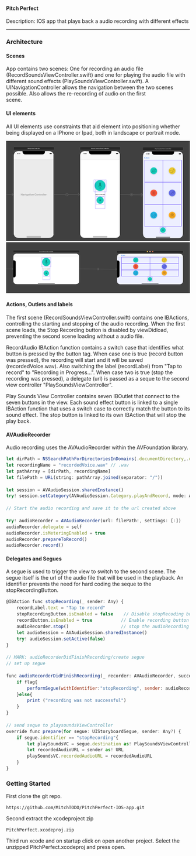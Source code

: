 
#### Pitch Perfect

Description: IOS app that plays back a audio recording with different effects

---

### Architecture

#### Scenes

App contains two scenes: One for recording an audio file (RecordSoundsViewController.swift) and one for playing the audio file with different sound effects (PlaySoundsViewController.swift). A UINavigationController
allows the navigation between the two scenes possible. Also allows the re-recording of audio on the first  
scene.

#### UI elements

All UI elements use constraints that aid element into positioning whether being displayed on a IPhone or Ipad, both in landscape or portrait mode.

![alt text](./readmepic/viewController.png "viewController")
![alt text](./readmepic/landscape.png "landscape")

#### Actions, Outlets and labels

The first scene (RecordSoundsViewController.swift) contains one IBActions, controlling the starting and stopping of the audio recording. When the first scene loads, the Stop Recording button is disabled by viewDidload, preventing the second scene loading without a audio file.

RecordAudio IBAction function contains a switch case that identifies what button is pressed by the button tag. When case one is true (record button was pressed), the recording will start and it will be saved (recordedVoice.wav). Also switching the label (recordLabel) from "Tap to record" to "Recording in Progress...". When case two is true (stop the recording was pressed), a delegate (url) is passed as a seque to the second view controller "PlaySoundsViewController".

Play Sounds View Controller contains seven IBOutlet that connect to the seven buttons in the view. Each sound effect button is linked to a single IBAction function that uses a switch case to correctly match the button to its sound effect. The stop button is linked to its own IBAction that will stop the play back.

#### AVAudioRecorder

Audio recording uses the AVAudioRecorder within the AVFoundation library.

``` javascript
let dirPath = NSSearchPathForDirectoriesInDomains(.documentDirectory,.userDomainMask, true)[0] as String
let recordingName = "recordedVoice.wav" // .wav
let pathArray = [dirPath, recordingName]
let filePath = URL(string: pathArray.joined(separator: "/"))

let session = AVAudioSession.sharedInstance()
try! session.setCategory(AVAudioSession.Category.playAndRecord, mode: AVAudioSession.Mode.default, options: AVAudioSession.CategoryOptions.defaultToSpeaker)

// Start the audio recording and save it to the url created above

try! audioRecorder = AVAudioRecorder(url: filePath!, settings: [:])
audioRecorder.delegate = self
audioRecorder.isMeteringEnabled = true
audioRecorder.prepareToRecord()
audioRecorder.record()
```

#### Delegates and Segues

A segue is used to trigger the view to switch to the second scene. The segue itself is the url of the audio file that will be used in the playback. An identifier prevents the need for hard coding the seque to the stopRecordingButton.

```javascript
@IBAction func stopRecording(_ sender: Any) {
    recordLabel.text = "Tap to record"
    stopRecordingButton.isEnabled = false    // Disable stopRecoding button
    recordButton.isEnabled = true           // Enable recording button
    audioRecorder.stop()                    // stop the audioRecording
    let audioSession = AVAudioSession.sharedInstance()
    try! audioSession.setActive(false)
}

// MARK: audioRecorderDidFinishRecording/create segue
// set up segue

func audioRecorderDidFinishRecording(_ recorder: AVAudioRecorder, successfully flag: Bool) {
    if flag{
        performSegue(withIdentifier:"stopRecording", sender: audioRecorder.url)
    }else{
        print ("recording was not successful")
    }
}

// send seque to playsoundsViewController
override func prepare(for segue: UIStoryboardSegue, sender: Any?) {
    if segue.identifier == "stopRecording"{
        let playSoundsVC = segue.destination as! PlaySoundsViewController
        let recordedAudioURL = sender as! URL
        playSoundsVC.recordedAudioURL = recordedAudioURL
    }
}
```

### Getting Started

First clone the git repo.

    https://github.com/MitchTODO/PitchPerfect-IOS-app.git

Second extract the xcodeproject zip

    PitchPerfect.xcodeproj.zip

Third run xcode and on startup click on open another project. Select the unzipped PitchPerfect.xcodeproj and press open.
